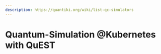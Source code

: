 ```yaml
---
description: https://quantiki.org/wiki/list-qc-simulators
---
```


# Quantum-Simulation @Kubernetes with QuEST

